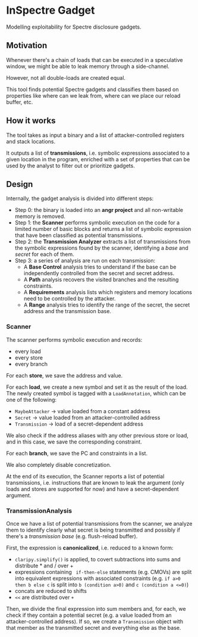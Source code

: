 # InSpectre Gadget

Modelling exploitability for Spectre disclosure gadgets.

## Motivation

Whenever there's a chain of loads that can be executed in a speculative window,
we might be able to leak memory through a side-channel.

However, not all double-loads are created equal.

This tool finds potential Spectre gadgets and classifies them based on properties
like where can we leak from, where can we place our reload buffer, etc.

## How it works

The tool takes as input a binary and a list of attacker-controlled registers and stack locations.

It outputs a list of **transmissions**, i.e. symbolic expressions associated to a given location in the program, enriched with a set of properties that can be used by the analyst to filter out or prioritize gadgets.

## Design

Internally, the gadget analysis is divided into different steps:

- Step 0: the binary is loaded into an **angr project** and all non-writable memory is removed.
- Step 1: the **Scanner** performs symbolic execution on the code for a limited number of basic blocks and returns a list of symbolic expression that have been classified as potential transmissions.
- Step 2: the **Transmission Analyzer** extracts a list of transmissions from the symbolic expressions found by the scanner, identifying a _base_ and _secret_ for each of them.
- Step 3: a series of analysis are run on each transmission:
  - A **Base Control** analysis tries to understand if the base can be independently controlled from the secret and secret address.
  - A **Path** analysis recovers the visited branches and the resulting constraints.
  - A **Requirements** analysis lists which registers and memory locations need to be controlled by the attacker.
  - A **Range** analysis tries to identify the range of the secret, the secret address and the transmission base.

### Scanner

The scanner performs symbolic execution and records:

- every load
- every store
- every branch

For each **store**, we save the address and value.

For each **load**, we create a new symbol and set it as the result of the load.
The newly created symbol is tagged with a `LoadAnnotation`, which can be one
of the following:

- `MaybeAttacker` -> value loaded from a constant address
- `Secret` -> value loaded from an attacker-controlled address
- `Transmission` -> load of a secret-dependent address

We also check if the address aliases with any other previous store or load,
and in this case, we save the corresponding constraint.

For each **branch**, we save the PC and constraints in a list.

We also completely disable concretization.

At the end of its execution, the Scanner reports a list of potential transmissions,
i.e. instructions that are known to leak the argument (only loads and stores are
supported for now) and have a secret-dependent argument.

### TransmissionAnalysis

Once we have a list of potential transmissions from the scanner, we analyze them
to identify clearly what secret is being transmitted and possibly if there's
a _transmission base_ (e.g. flush-reload buffer).

First, the expression is **canonicalized**, i.e. reduced to a known form:

- `claripy.simplify()` is applied, to covert subtractions into sums and distribute \* and / over +
- expressions containing ` if-then-else` statements (e.g. CMOVs) are split into equivalent expressions with associated constraints (e.g. `if a>0 then b else c` is split into `b (condition a>0)` and `c (condition a <=0)`)
- concats are reduced to shifts
- `<<` are distributed over `+`

Then, we divide the final expression into sum members and, for each, we check if they
contain a potential secret (e.g. a value loaded from an attacker-controlled address).
If so, we create a `Transmission` object with that member as the transmitted secret and everything else as the base.
